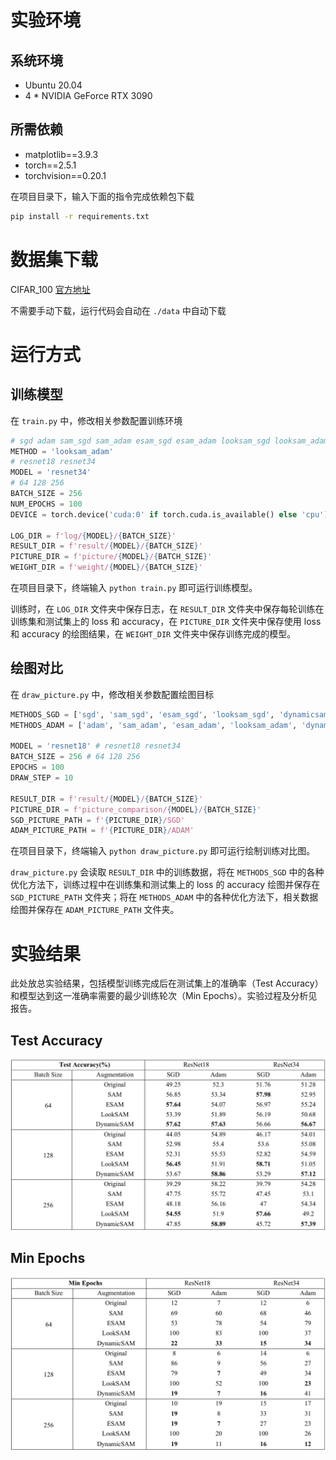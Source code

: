 # 实验环境

## 系统环境

+ Ubuntu 20.04
+ 4 * NVIDIA GeForce RTX 3090

## 所需依赖

+ matplotlib==3.9.3
+ torch==2.5.1
+ torchvision==0.20.1

在项目目录下，输入下面的指令完成依赖包下载

``` bash
pip install -r requirements.txt
```

# 数据集下载

CIFAR_100 [官方地址](https://www.cs.toronto.edu/~kriz/cifar.html)

不需要手动下载，运行代码会自动在 `./data` 中自动下载

# 运行方式

## 训练模型

在 `train.py` 中，修改相关参数配置训练环境

``` python
# sgd adam sam_sgd sam_adam esam_sgd esam_adam looksam_sgd looksam_adam dynamicsam_sgd dynamicsam_adam
METHOD = 'looksam_adam'
# resnet18 resnet34
MODEL = 'resnet34'
# 64 128 256
BATCH_SIZE = 256
NUM_EPOCHS = 100
DEVICE = torch.device('cuda:0' if torch.cuda.is_available() else 'cpu')

LOG_DIR = f'log/{MODEL}/{BATCH_SIZE}'
RESULT_DIR = f'result/{MODEL}/{BATCH_SIZE}'
PICTURE_DIR = f'picture/{MODEL}/{BATCH_SIZE}'
WEIGHT_DIR = f'weight/{MODEL}/{BATCH_SIZE}'
```

在项目目录下，终端输入 `python train.py` 即可运行训练模型。

训练时，在 `LOG_DIR` 文件夹中保存日志，在 `RESULT_DIR` 文件夹中保存每轮训练在训练集和测试集上的 loss 和 accuracy，在 `PICTURE_DIR` 文件夹中保存使用 loss 和 accuracy 的绘图结果，在 `WEIGHT_DIR` 文件夹中保存训练完成的模型。

## 绘图对比

在 `draw_picture.py` 中，修改相关参数配置绘图目标

``` python
METHODS_SGD = ['sgd', 'sam_sgd', 'esam_sgd', 'looksam_sgd', 'dynamicsam_sgd']
METHODS_ADAM = ['adam', 'sam_adam', 'esam_adam', 'looksam_adam', 'dynamicsam_adam']

MODEL = 'resnet18' # resnet18 resnet34
BATCH_SIZE = 256 # 64 128 256
EPOCHS = 100
DRAW_STEP = 10

RESULT_DIR = f'result/{MODEL}/{BATCH_SIZE}'
PICTURE_DIR = f'picture_comparison/{MODEL}/{BATCH_SIZE}'
SGD_PICTURE_PATH = f'{PICTURE_DIR}/SGD'
ADAM_PICTURE_PATH = f'{PICTURE_DIR}/ADAM'
```

在项目目录下，终端输入 `python draw_picture.py` 即可运行绘制训练对比图。

`draw_picture.py` 会读取 `RESULT_DIR` 中的训练数据，将在 `METHODS_SGD` 中的各种优化方法下，训练过程中在训练集和测试集上的 loss 的 accuracy 绘图并保存在 `SGD_PICTURE_PATH` 文件夹；将在 `METHODS_ADAM` 中的各种优化方法下，相关数据绘图并保存在 `ADAM_PICTURE_PATH` 文件夹。

# 实验结果

此处放总实验结果，包括模型训练完成后在测试集上的准确率（Test Accuracy）和模型达到这一准确率需要的最少训练轮次（Min Epochs）。实验过程及分析见报告。

## Test Accuracy

![Test Accuracy](./final_result/test_accuracy.png)

## Min Epochs

![Min Epochs](./final_result/min_epochs.png)
